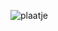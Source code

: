 ![plaatje](https://github.com/JeffreyvnZanten/Kerstapp/blob/main/screenshots/Screenshot%202025-02-07%20103002.png?raw=true)

